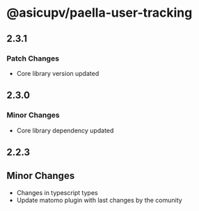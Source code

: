 # @asicupv/paella-user-tracking

## 2.3.1

### Patch Changes

- Core library version updated

## 2.3.0

### Minor Changes

- Core library dependency updated

## 2.2.3

## Minor Changes

- Changes in typescript types
- Update matomo plugin with last changes by the comunity
